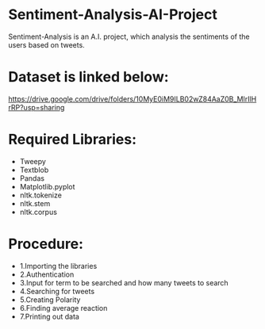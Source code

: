 # Sentiment-Analysis-AI-Project

Sentiment-Analysis is an A.I. project, which analysis the sentiments of the users based on tweets.

# Dataset is linked below:

https://drive.google.com/drive/folders/10MyE0iM9ILB02wZ84AaZ0B_MlrIlHrRP?usp=sharing


# Required Libraries:

* Tweepy
* Textblob
* Pandas
* Matplotlib.pyplot
* nltk.tokenize
* nltk.stem
* nltk.corpus


# Procedure:

* 1.Importing the libraries
* 2.Authentication
* 3.Input for term to be searched and how many tweets to search
* 4.Searching for tweets
* 5.Creating Polarity
* 6.Finding average reaction
* 7.Printing out data
